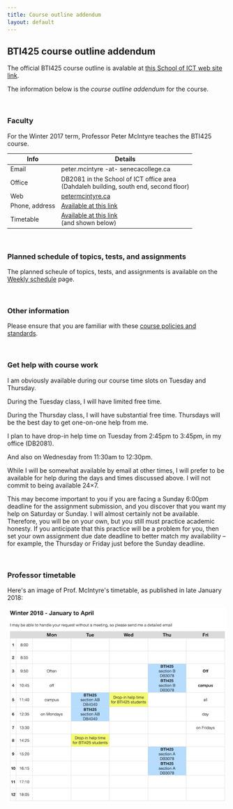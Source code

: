 ```yaml
---
title: Course outline addendum
layout: default
---
```


## BTI425 course outline addendum

The official BTI425 course outline is avalable at [this School of ICT web site link](https://ict.senecacollege.ca/course/bti425). 

The information below is the *course outline addendum* for the course.

<br>

### Faculty

For the Winter 2017 term, Professor Peter McIntyre teaches the BTI425 course. 

Info | Details
--- | ---
Email | peter.mcintyre -at- senecacollege.ca
Office | DB2081 in the School of ICT office area<br>(Dahdaleh building, south end, second floor)
Web | [petermcintyre.ca](http://petermcintyre.ca)
Phone, address | [Available at this link](https://petermcintyre.com/welcome/contact/)
Timetable | [Available at this link](https://petermcintyre.com/welcome/contact/)<br>(and shown below)

<br>

### Planned schedule of topics, tests, and assignments

The planned scheule of topics, tests, and assignments is available on the [Weekly schedule](weekly-schedule) page. 

<br>

### Other information

Please ensure that you are familiar with these [course policies and standards](https://sictweb.github.io/bti425/policies).

<br>

### Get help with course work

I am obviously available during our course time slots on Tuesday and Thursday.

During the Tuesday class, I will have limited free time.

During the Thursday class, I will have substantial free time. Thursdays will be the best day to get one-on-one help from me.

I plan to have drop-in help time on Tuesday from 2:45pm to 3:45pm, in my office (DB2081).

And also on Wednesday from 11:30am to 12:30pm.

While I will be somewhat available by email at other times, I will prefer to be available for help during the days and times discussed above. I will not commit to being available 24×7.

This may become important to you if you are facing a Sunday 6:00pm deadline for the assignment submission, and you discover that you want my help on Saturday or Sunday. I will almost certainly not be available. Therefore, you will be on your own, but you still must practice academic honesty. If you anticipate that this practice will be a problem for you, then set your own assignment due date deadline to better match my availability – for example, the Thursday or Friday just before the Sunday deadline.

<br>

### Professor timetable

Here's an image of Prof. McIntyre's timetable, as published in late January 2018:

![Timetable](media/timetable-2018-winter-v1.png)

<br>
